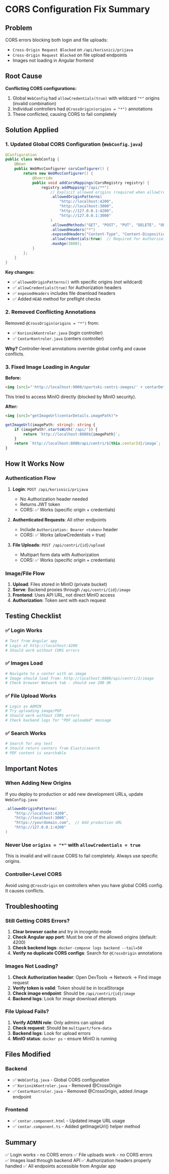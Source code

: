 # CORS Configuration Fix Summary

## Problem
CORS errors blocking both login and file uploads:
- `Cross-Origin Request Blocked` on `/api/korisnici/prijava`
- `Cross-Origin Request Blocked` on file upload endpoints
- Images not loading in Angular frontend

## Root Cause
**Conflicting CORS configurations:**
1. Global `WebConfig` had `allowCredentials(true)` with wildcard `"*"` origins (invalid combination)
2. Individual controllers had `@CrossOrigin(origins = "*")` annotations
3. These conflicted, causing CORS to fail completely

## Solution Applied

### 1. Updated Global CORS Configuration (`WebConfig.java`)
```java
@Configuration
public class WebConfig {
    @Bean
    public WebMvcConfigurer corsConfigurer() {
        return new WebMvcConfigurer() {
            @Override
            public void addCorsMappings(CorsRegistry registry) {
                registry.addMapping("/api/**")
                    // Explicit allowed origins (required when allowCredentials = true)
                    .allowedOriginPatterns(
                        "http://localhost:4200",
                        "http://localhost:3000", 
                        "http://127.0.0.1:4200",
                        "http://127.0.0.1:3000"
                    )
                    .allowedMethods("GET", "POST", "PUT", "DELETE", "OPTIONS", "PATCH", "HEAD")
                    .allowedHeaders("*")
                    .exposedHeaders("Content-Type", "Content-Disposition", "Authorization", "X-Total-Count")
                    .allowCredentials(true)  // Required for Authorization headers and cookies
                    .maxAge(3600);
            }
        };
    }
}
```

**Key changes:**
- ✅ `allowedOriginPatterns()` with specific origins (not wildcard)
- ✅ `allowCredentials(true)` for Authorization headers
- ✅ `exposedHeaders` includes file download headers
- ✅ Added `HEAD` method for preflight checks

### 2. Removed Conflicting Annotations
Removed `@CrossOrigin(origins = "*")` from:
- ✅ `KorisnikKontroler.java` (login controller)
- ✅ `CentarKontroler.java` (centers controller)

**Why?** Controller-level annotations override global config and cause conflicts.

### 3. Fixed Image Loading in Angular
**Before:**
```html
<img [src]="'http://localhost:9000/sportski-centri-images/' + centarDetails.imagePath">
```
This tried to access MinIO directly (blocked by MinIO security).

**After:**
```html
<img [src]="getImageUrl(centarDetails.imagePath)">
```

```typescript
getImageUrl(imagePath: string): string {
    if (imagePath?.startsWith('/api/')) {
        return `http://localhost:8080${imagePath}`;
    }
    return `http://localhost:8080/api/centri/${this.centarId}/image`;
}
```

## How It Works Now

### Authentication Flow
1. **Login**: `POST /api/korisnici/prijava`
   - No Authorization header needed
   - Returns JWT token
   - CORS: ✅ Works (specific origin + credentials)

2. **Authenticated Requests**: All other endpoints
   - Include `Authorization: Bearer <token>` header
   - CORS: ✅ Works (allowCredentials = true)

3. **File Uploads**: `POST /api/centri/{id}/upload`
   - Multipart form data with Authorization
   - CORS: ✅ Works (specific origin + credentials)

### Image/File Flow
1. **Upload**: Files stored in MinIO (private bucket)
2. **Serve**: Backend proxies through `/api/centri/{id}/image`
3. **Frontend**: Uses API URL, not direct MinIO access
4. **Authorization**: Token sent with each request

## Testing Checklist

### ✅ Login Works
```bash
# Test from Angular app
# Login at http://localhost:4200
# Should work without CORS errors
```

### ✅ Images Load
```bash
# Navigate to a center with an image
# Image should load from: http://localhost:8080/api/centri/2/image
# Check browser Network tab - should see 200 OK
```

### ✅ File Upload Works
```bash
# Login as ADMIN
# Try uploading image/PDF
# Should work without CORS errors
# Check backend logs for "PDF uploaded" message
```

### ✅ Search Works
```bash
# Search for any text
# Should return centers from Elasticsearch
# PDF content is searchable
```

## Important Notes

### When Adding New Origins
If you deploy to production or add new development URLs, update `WebConfig.java`:
```java
.allowedOriginPatterns(
    "http://localhost:4200",
    "http://localhost:3000",
    "https://yourdomain.com",  // Add production URL
    "http://127.0.0.1:4200"
)
```

### Never Use `origins = "*"` with `allowCredentials = true`
This is invalid and will cause CORS to fail completely. Always use specific origins.

### Controller-Level CORS
Avoid using `@CrossOrigin` on controllers when you have global CORS config. It causes conflicts.

## Troubleshooting

### Still Getting CORS Errors?
1. **Clear browser cache** and try in incognito mode
2. **Check Angular app port**: Must be one of the allowed origins (default: 4200)
3. **Check backend logs**: `docker-compose logs backend --tail=50`
4. **Verify no duplicate CORS configs**: Search for `@CrossOrigin` annotations

### Images Not Loading?
1. **Check Authorization header**: Open DevTools → Network → Find image request
2. **Verify token is valid**: Token should be in localStorage
3. **Check image endpoint**: Should be `/api/centri/{id}/image`
4. **Backend logs**: Look for image download attempts

### File Upload Fails?
1. **Verify ADMIN role**: Only admins can upload
2. **Check request**: Should be `multipart/form-data`
3. **Backend logs**: Look for upload errors
4. **MinIO status**: `docker ps` - ensure MinIO is running

## Files Modified

### Backend
- ✅ `WebConfig.java` - Global CORS configuration
- ✅ `KorisnikKontroler.java` - Removed @CrossOrigin
- ✅ `CentarKontroler.java` - Removed @CrossOrigin, added /image endpoint

### Frontend
- ✅ `centar.component.html` - Updated image URL usage
- ✅ `centar.component.ts` - Added getImageUrl() helper method

## Summary
✅ Login works - no CORS errors
✅ File uploads work - no CORS errors  
✅ Images load through backend API
✅ Authorization headers properly handled
✅ All endpoints accessible from Angular app
